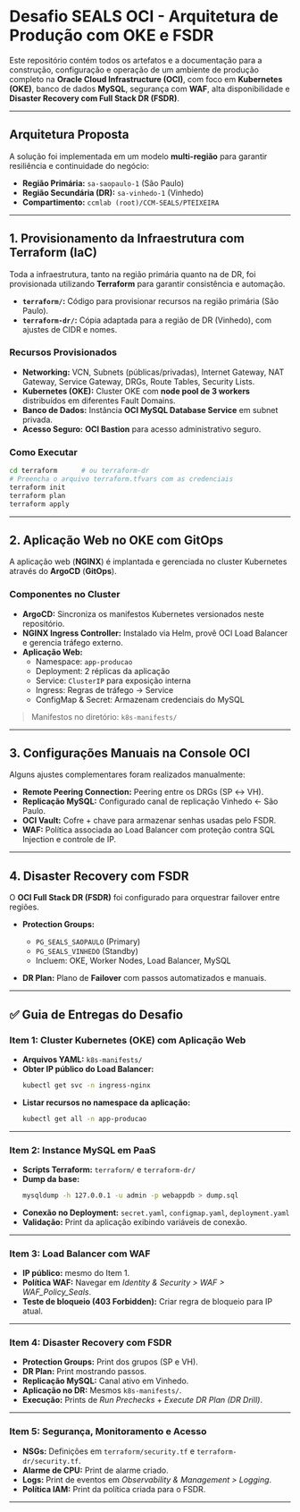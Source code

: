 # Desafio SEALS OCI - Arquitetura de Produção com OKE e FSDR

Este repositório contém todos os artefatos e a documentação para a construção, configuração e operação de um ambiente de produção completo na **Oracle Cloud Infrastructure (OCI)**, com foco em **Kubernetes (OKE)**, banco de dados **MySQL**, segurança com **WAF**, alta disponibilidade e **Disaster Recovery com Full Stack DR (FSDR)**.

---

## Arquitetura Proposta

A solução foi implementada em um modelo **multi-região** para garantir resiliência e continuidade do negócio:

- **Região Primária:** `sa-saopaulo-1` (São Paulo)  
- **Região Secundária (DR):** `sa-vinhedo-1` (Vinhedo)  
- **Compartimento:** `ccmlab (root)/CCM-SEALS/PTEIXEIRA`

---

## 1. Provisionamento da Infraestrutura com Terraform (IaC)

Toda a infraestrutura, tanto na região primária quanto na de DR, foi provisionada utilizando **Terraform** para garantir consistência e automação.

- **`terraform/`:** Código para provisionar recursos na região primária (São Paulo).  
- **`terraform-dr/`:** Cópia adaptada para a região de DR (Vinhedo), com ajustes de CIDR e nomes.

### Recursos Provisionados

- **Networking:** VCN, Subnets (públicas/privadas), Internet Gateway, NAT Gateway, Service Gateway, DRGs, Route Tables, Security Lists.  
- **Kubernetes (OKE):** Cluster OKE com **node pool de 3 workers** distribuídos em diferentes Fault Domains.  
- **Banco de Dados:** Instância **OCI MySQL Database Service** em subnet privada.  
- **Acesso Seguro:** **OCI Bastion** para acesso administrativo seguro.  

### Como Executar

```bash
cd terraform      # ou terraform-dr
# Preencha o arquivo terraform.tfvars com as credenciais
terraform init
terraform plan
terraform apply
```

---

## 2. Aplicação Web no OKE com GitOps

A aplicação web (**NGINX**) é implantada e gerenciada no cluster Kubernetes através do **ArgoCD** (**GitOps**).

### Componentes no Cluster

- **ArgoCD:** Sincroniza os manifestos Kubernetes versionados neste repositório.  
- **NGINX Ingress Controller:** Instalado via Helm, provê OCI Load Balancer e gerencia tráfego externo.  
- **Aplicação Web:**
  - Namespace: `app-producao`  
  - Deployment: 2 réplicas da aplicação  
  - Service: `ClusterIP` para exposição interna  
  - Ingress: Regras de tráfego → Service  
  - ConfigMap & Secret: Armazenam credenciais do MySQL  

> Manifestos no diretório: `k8s-manifests/`

---

## 3. Configurações Manuais na Console OCI

Alguns ajustes complementares foram realizados manualmente:

- **Remote Peering Connection:** Peering entre os DRGs (SP ↔ VH).  
- **Replicação MySQL:** Configurado canal de replicação Vinhedo ← São Paulo.  
- **OCI Vault:** Cofre + chave para armazenar senhas usadas pelo FSDR.  
- **WAF:** Política associada ao Load Balancer com proteção contra SQL Injection e controle de IP.  

---

## 4. Disaster Recovery com FSDR

O **OCI Full Stack DR (FSDR)** foi configurado para orquestrar failover entre regiões.

- **Protection Groups:**
  - `PG_SEALS_SAOPAULO` (Primary)  
  - `PG_SEALS_VINHEDO` (Standby)  
  - Incluem: OKE, Worker Nodes, Load Balancer, MySQL  

- **DR Plan:** Plano de **Failover** com passos automatizados e manuais.  

---

## ✅ Guia de Entregas do Desafio

### Item 1: Cluster Kubernetes (OKE) com Aplicação Web
- **Arquivos YAML:** `k8s-manifests/`  
- **Obter IP público do Load Balancer:**
  ```bash
  kubectl get svc -n ingress-nginx
  ```
- **Listar recursos no namespace da aplicação:**
  ```bash
  kubectl get all -n app-producao
  ```

---

### Item 2: Instance MySQL em PaaS
- **Scripts Terraform:** `terraform/` e `terraform-dr/`  
- **Dump da base:**
  ```bash
  mysqldump -h 127.0.0.1 -u admin -p webappdb > dump.sql
  ```
- **Conexão no Deployment:** `secret.yaml`, `configmap.yaml`, `deployment.yaml`  
- **Validação:** Print da aplicação exibindo variáveis de conexão.  

---

### Item 3: Load Balancer com WAF
- **IP público:** mesmo do Item 1.  
- **Política WAF:** Navegar em *Identity & Security > WAF > WAF_Policy_Seals*.  
- **Teste de bloqueio (403 Forbidden):** Criar regra de bloqueio para IP atual.  

---

### Item 4: Disaster Recovery com FSDR
- **Protection Groups:** Print dos grupos (SP e VH).  
- **DR Plan:** Print mostrando passos.  
- **Replicação MySQL:** Canal ativo em Vinhedo.  
- **Aplicação no DR:** Mesmos `k8s-manifests/`.  
- **Execução:** Prints de *Run Prechecks* + *Execute DR Plan (DR Drill)*.  

---

### Item 5: Segurança, Monitoramento e Acesso
- **NSGs:** Definições em `terraform/security.tf` e `terraform-dr/security.tf`.  
- **Alarme de CPU:** Print de alarme criado.  
- **Logs:** Print de eventos em *Observability & Management > Logging*.  
- **Política IAM:** Print da política criada para o FSDR.  

---
